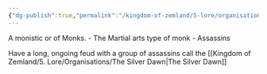```yaml
---
{"dg-publish":true,"permalink":"/kingdom-of-zemland/5-lore/organisations/the-silent-sun/"}
---
```


A monistic or of Monks. - The Martial arts type of monk - Assassins

Have a long, ongoing feud with a group of assassins call the [[Kingdom of Zemland/5. Lore/Organisations/The Silver Dawn\|The Silver Dawn]]